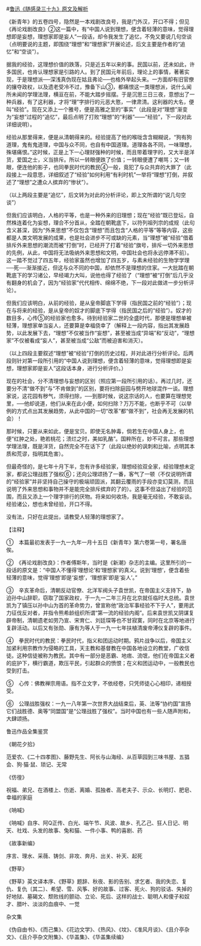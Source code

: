#[鲁迅《随感录三十九》原文及解析](https://www.vrrw.net/wx/7555.html)

《新青年》的五卷四号，隐然是一本戏剧改良号，我是门外汉，开口不得；但见《再论戏剧改良》②这一篇中，有“中国人说到理想，便含着轻薄的意味，觉得理想即是妄想，理想家即是妄人”一段话，却令我发生了追忆，不免又要说几句空谈（点明要说的主题，即围绕“理想”和“理想家”开展论述，后文主要是作者的“追忆”和“空谈”）。



据我的经验，这理想价值的跌落，只是近五年以来的事。民国以前，还未如此，许多国民，也肯认理想家是引路的人。到了民国元年前后，理论上的事情，著著实现，于是理想派──深浅真伪现在姑且弗论──也格外举起头来。一方面却有旧官僚的攘夺政权，以及遗老受冷不过，豫备下山③，都痛恨这一类理想派，说什么闻所未闻的学理法理，横亘在前，不能大踏步摇摆。于是沉思三日三夜，意想出了一种兵器，有了这利器，才将“理”字排行的元恶大憝，一律肃清。这利器的大名，便叫“经验”。现在又添上一个雅号，便是高雅之至的“事实”（此段是对“理想”渐变为“妄想”过程的“追忆”，最后点明了打败“理想”的“利器”——“经验”，下一段对此详细说明）。

经验从那里得来，便是从清朝得来的。经验提高了他的喉咙含含糊糊说，“狗有狗道理，鬼有鬼道理，中国与众不同，也自有中国道理。道理各各不同，一味理想，殊堪痛恨。”这时候，正是上下一心理财强种的时候，而且带着理字的，又大半是洋货，爱国之士，义当排斥。所以一转眼便跌了价值；一转眼便遭了嘲骂；又一转眼，便连他的影子，也同拳民时代的教民④一般，竟犯了与众共弃的大罪了（此段接上一段意思，详细叙述了“经验”如何利用“有利时机”一举将“理想”打倒，并叙述了“理想”之遭众人摈弃的“惨状”）。

（以上两段主要是“追忆”，后文转为对此的分析评论，即上文所谓的“说几句空谈”）

但我们应该明白，人格的平等，也是一种外来的旧理想；现在“经验”既已登坛，自然株连着化为妄想，理合不分首从，全踏在朝靴底下，以符列祖列宗的成规（此句含义甚深，因为“外来思想”不仅包含“理想”而且包含“人格的平等”等等内容，这些都是人类文明发展的成果，也是社会进步不可或缺的元素，当“理想”被“经验”借着排斥外来思想的潮流而被“打倒”时，已经开了打着“经验”旗号，排斥一切外来思想的先例，从此，中国将无法吸纳外来思想和文明，中国社会也将永远停滞不前）。这一踏不觉过了四五年，经验家虽然也增加了四五岁，与素未经验的生物学学理──死──渐渐接近，但这与众不同的中国，却依然不是理想的住家。一大批踏在朝靴底下的学习诸公，早经竭力大叫，说他也得了经验了（“理想”被“打倒”后几乎没有翻身的机会了，因为“经验家”代代相传、绵绵不绝，下一段对此做进一步分析评论）。

但我们应该明白，从前的经验，是从皇帝脚底下学得（指民国之前的“经验”）；现在与将来的经验，是从皇帝的奴才的脚底下学得（指民国之后的“经验”）。奴才的数目多，心传⑤的经验家也愈多。待到经验家二世的全盛时代，那便是理想单被轻薄，理想家单当妄人，还要算是幸福侥幸了（解释上一段内容，指出其发展趋势，以此发展下去，“理想”不仅被当作“妄想”，甚至被当成“异端”和“反动”，“理想家”不仅被看成“妄人”，甚至被当成“公敌”而被迫害和消灭）。

（以上四段主要叙述“理想”被“经验”打倒的历史过程，并对此进行分析评论。后两段则针对第一段所引用的“中国人说到理想，便含着轻薄的意味，觉得理想即是妄想，理想家即是妄人”这段话本身，进行分析评价。）

现在的社会，分不清理想与妄想的区别（照应第一段所引用的话）。再过几时，还要分不清“做不到”与“不肯做到”的区别，要将扫除庭园与劈开地球混作一谈。理想家说，这花园有秽气，须得扫除，──到那时候，说这宗话的人，也要算在理想党里，──他却说道，他们从来在此小便，如何扫除？万万不能，也断乎不可（以举例的方式点出其发展趋势，从此中国的一切“改革”都“做不到”，社会再无发展的机会）！

那时候，只要从来如此，便是宝贝。即使无名肿毒，倘若生在中国人身上，也便“红肿之处，艳若桃花；溃烂之时，美如乳酪”。国粹所在，妙不可言。那些理想学理法理，既是洋货，自然完全不在话下了（此段以绝妙的讽刺和比喻，点明其本质和荒谬，指明其危害）。

但最奇怪的，是七年十月下半，忽有许多经验家，理想经验双全家，经验理想未定家，都说公理战胜了强权⑥；还向公理颂扬了一番，客气了一顿（不仅说明所谓的“经验家”并非坚持自己操守的极端顽固派，其翻云覆雨的手段亦变幻莫测，而且说明了外来思想和事物并不是能完全排斥摈弃的了的）。这事不但溢出了经验的范围，而且又添上一个理字排行的厌物。将来如何收场，我是毫无经验，不敢妄谈。经验诸公，想也未曾经验，开口不得。

没有法，只好在此提出，请教受人轻薄的理想家了。





【注释】

①　本篇最初发表于一九一九年一月十五日《新青年》第六卷第一号，署名唐俟。

②　《再论戏剧改良》：作者傅斯年，当时是《新潮》杂志的主编。这里所引的一段话的原文是：“中国人不懂得‘理想论’和‘理想家’的真义。说到‘理想’，便含着些轻薄的意味，觉得‘理想’即是‘妄想’，‘理想家’即是‘妄人’。”

③　辛亥革命后，清朝反动官僚、北洋军阀头子袁世凯，在帝国主义支持下，胁迫孙中山辞职，窃取了国家政权，于一九一二年三月在北京就任临时大总统。袁世凯为了镇压以孙中山为首的革命势力，曾宣称他“政治军事经验不下于人”，要用武力征伐反对者，并指令熊希龄组织所谓“第一流的经验内阁”。后来袁世凯又阴谋复辟帝制，清朝遗老如劳乃宣、宋育仁、刘廷琛等也不甘寂寞，同时在北京等地进行复辟活动。以后又有张勋、康有为等人于一九一七年扶植清废帝溥仪复辟的事件。

④　拳民时代的教民：拳民时代，指义和团运动时期。鸦片战争以后，帝国主义加紧利用宗教作为侵略的工具，天主教和基督教在中国各地设立的教堂，广收信徒。这种信徒被称为教民。其中有一部分是恶霸、地痞、流氓，他们在帝国主义者的庇护下，横行霸道，欺压平民，引起群众的愤恨；在义和团运动中，一般教民也受到打击。

⑤　心传：佛教禅宗用语。指不立文字，不依经卷，只凭师徒心心相印，递相授受。

⑥　公理战胜强权：一九一八年第一次世界大战结束后，英、法等“协约国”宣扬它们战胜德、奥等“同盟国”是“公理战胜了强权”。当时中国也有一些人随声附和，大肆颂扬。

鲁迅作品全集鉴赏

《朝花夕拾》

范爱农、《二十四孝图》、藤野先生、阿长与山海经、从百草园到三味书屋、五猖会、狗·猫·鼠、琐记、无常

《仿徨》

祝福、弟兄、在酒楼上、伤逝、离婚、孤独者、高老夫子、示众、长明灯、肥皂、幸福的家庭

《呐喊》

《呐喊》自序、阿Q正传、白光、端午节、风波、故乡、孔乙己、狂人日记、明天、社戏、头发的故事、兔和猫、一件小事、鸭的喜剧、药

《故事新编》

序言、理水、采薇、铸剑、非攻、奔月、出关、补天、起死

《野草》

《野草》英文译本序、《野草》题辞、秋夜、影的告别、求乞者、我的失恋、复仇、复仇〔其二〕、希望、雪、风筝、好的故事、过客、死火、狗的驳诘、失掉的好地狱、墓碣文、颓败线的颤动、立论、死后、这样的战士、聪明人和傻子和奴才、腊叶、淡淡的血痕中、一觉

杂文集

《伪自由书》、《而己集》、《花边文学》、《热风》、《坟》、《准风月谈》、《且介亭杂文》、《且介亭杂文附集》、《华盖集》、《华盖集续编》

